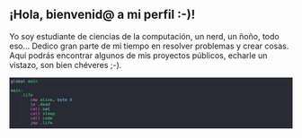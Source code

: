 ## ¡Hola, bienvenid@ a mi perfil :-)!

Yo soy estudiante de ciencias de la computación, un nerd, un ñoño, todo eso... Dedico gran parte de mi tiempo en resolver problemas y crear cosas. Aquí podrás encontrar algunos de mis proyectos públicos, echarle un vistazo, son bien chéveres ;-).

![Vida](https://raw.githubusercontent.com/kython28/kython28/master/vida.png)
